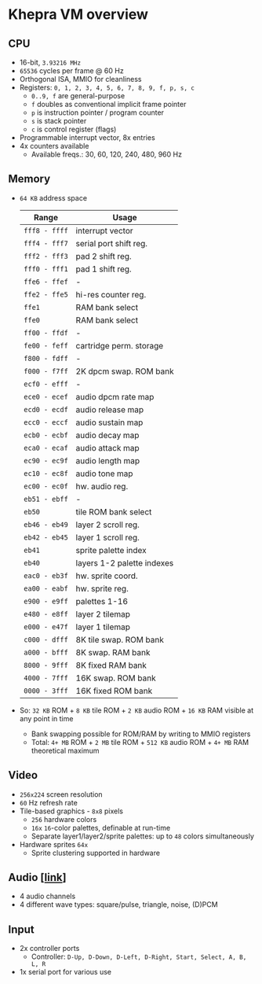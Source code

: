 Khepra VM overview
==================

CPU
---

- 16-bit, `3.93216 MHz`
- `65536` cycles per frame @ 60 Hz
- Orthogonal ISA, MMIO for cleanliness
- Registers: `0, 1, 2, 3, 4, 5, 6, 7, 8, 9, f, p, s, c`
  - `0..9, f` are general-purpose
  - `f` doubles as conventional implicit frame pointer
  - `p` is instruction pointer / program counter
  - `s` is stack pointer
  - `c` is control register (flags)
- Programmable interrupt vector, 8x entries
- 4x counters available
  - Available freqs.: 30, 60, 120, 240, 480, 960 Hz

Memory
------

- `64 KB` address space

  | Range | Usage|
  |-------|------|
  | `fff8 - ffff` | interrupt vector |
  | `fff4 - fff7` | serial port shift reg. |
  | `fff2 - fff3` | pad 2 shift reg. |
  | `fff0 - fff1` | pad 1 shift reg. |
  | `ffe6 - ffef` | - |
  | `ffe2 - ffe5` | hi-res counter reg. |
  | `ffe1`        | RAM bank select |
  | `ffe0`        | RAM bank select |
  | `ff00 - ffdf` | - |
  | `fe00 - feff` | cartridge perm. storage |
  | `f800 - fdff` | - |
  | `f000 - f7ff` | 2K dpcm swap. ROM bank |
  | `ecf0 - efff` | - |
  | `ece0 - ecef` | audio dpcm rate map |
  | `ecd0 - ecdf` | audio release map |
  | `ecc0 - eccf` | audio sustain map |
  | `ecb0 - ecbf` | audio decay map |
  | `eca0 - ecaf` | audio attack map |
  | `ec90 - ec9f` | audio length map |
  | `ec10 - ec8f` | audio tone map |
  | `ec00 - ec0f` | hw. audio reg. |
  | `eb51 - ebff` | - |
  | `eb50`        | tile ROM bank select |
  | `eb46 - eb49` | layer 2 scroll reg. |
  | `eb42 - eb45` | layer 1 scroll reg. |
  | `eb41`        | sprite palette index |
  | `eb40`        | layers 1-2 palette indexes |
  | `eac0 - eb3f` | hw. sprite coord. |
  | `ea00 - eabf` | hw. sprite reg. |
  | `e900 - e9ff` | palettes 1-16 |
  | `e480 - e8ff` | layer 2 tilemap |
  | `e000 - e47f` | layer 1 tilemap |
  | `c000 - dfff` | 8K tile swap. ROM bank |
  | `a000 - bfff` | 8K swap. RAM bank |
  | `8000 - 9fff` | 8K  fixed RAM bank |
  | `4000 - 7fff` | 16K swap. ROM bank |
  | `0000 - 3fff` | 16K fixed ROM bank |

- So: `32 KB` ROM + `8 KB` tile ROM + `2 KB` audio ROM + `16 KB` RAM visible at any point in time
  - Bank swapping possible for ROM/RAM by writing to MMIO registers
  - Total: `4+ MB` ROM + `2 MB` tile ROM + `512 KB` audio ROM + `4+ MB` RAM theoretical maximum

Video
-----

- `256x224` screen resolution
- `60` Hz refresh rate
- Tile-based graphics - `8x8` pixels
  - `256` hardware colors
  - `16x` `16`-color palettes, definable at run-time
  - Separate layer1/layer2/sprite palettes: up to `48` colors simultaneously
- Hardware sprites `64x`
  - Sprite clustering supported in hardware

Audio [[link](Audio.md)]
-----

- 4 audio channels
- 4 different wave types: square/pulse, triangle, noise, (D)PCM

Input
-----

- 2x controller ports
  - Controller: `D-Up, D-Down, D-Left, D-Right, Start, Select, A, B, L, R`
- 1x serial port for various use

